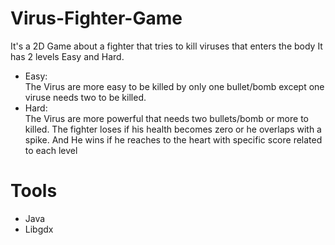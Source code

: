 # Virus-Fighter-Game
It's a 2D Game about a fighter that tries to kill viruses that enters the body 
It has 2 levels Easy and Hard.
- Easy: </br>
The Virus are more easy to be killed by only one bullet/bomb except one viruse needs two to be killed.
- Hard: </br>
The Virus are more powerful that needs two bullets/bomb or more to killed.
The fighter loses if his health becomes zero or he overlaps with a spike.
And He wins if he reaches to the heart with specific score related to each level

# Tools
+ Java
+ Libgdx
